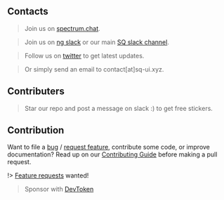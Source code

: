 ## Contacts

> Join us on <a href="https://spectrum.chat/sq-ui">spectrum.chat</a>.

> Join us on <a href="http://bit.ly/ng-sq-ui-slack">ng slack</a> or our main <a href="http://bit.ly/ng-sq-slack">SQ slack channel</a>.

> Follow us on [twitter](https://twitter.com/sq_ui_kit) to get latest updates.

> Or simply send an email to contact[at]sq-ui.xyz.

## Contributers 

> Star our repo and post a message on slack :) to get free stickers.

## Contribution

Want to file a [bug](http://bit.ly/ng-sq-ui-bug-report) / [request feature](http://bit.ly/ng-sq-ui-request-feature), contribute some code, or improve documentation? Read up on our [Contributing Guide](CONTRIBUTING.md) before making a pull request.

!> [Feature requests](http://bit.ly/ng-sq-ui-request-feature) wanted!

> Sponsor with [DevToken](https://devtoken.rocks/package/@sq-ui/ng-sq-ui)
